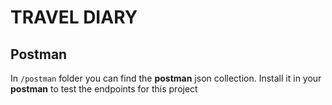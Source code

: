 # TRAVEL DIARY

## Postman
In `/postman` folder you can find the **postman** json collection. Install it in your **postman** to test the endpoints for this project 